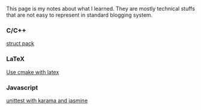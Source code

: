 This page is my notes about what I learned. They are mostly technical stuffs that are not easy to represent in standard blogging system.

### C/C++

[struct pack](struct_pack/index.html)

### LaTeX

[Use cmake with latex](latex-cmake-example/)

### Javascript

[unittest with karama and jasmine](js_unittest_example/)

